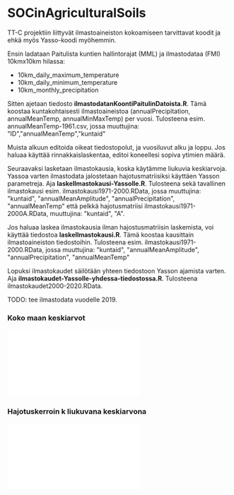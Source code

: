 # SOCinAgriculturalSoils
TT-C projektiin liittyvät ilmastoaineiston kokoamiseen tarvittavat koodit ja ehkä myös Yasso-koodi myöhemmin.


Ensin ladataan Paitulista kuntien hallintorajat (MML) ja ilmastodataa (FMI) 10kmx10km hilassa: 
 - 10km_daily_maximum_temperature
 - 10km_daily_minimum_temperature
 - 10km_monthly_precipitation

Sitten ajetaan tiedosto **ilmastodatanKoontiPaitulinDatoista.R**. Tämä koostaa kuntakohtaisesti ilmastoaineistoa (annualPrecipitation, annualMeanTemp, annualMinMaxTemp) per vuosi. Tulosteena esim. annualMeanTemp-1961.csv, jossa muuttujina: "ID","annualMeanTemp","kuntaid"

Muista alkuun editoida oikeat tiedostopolut, ja vuosiluvut alku ja loppu. Jos haluaa käyttää rinnakkaislaskentaa, editoi koneellesi sopiva ytimien määrä. 

Seuraavaksi lasketaan ilmastokausia, koska käytämme liukuvia keskiarvoja. Yassoa varten ilmastodata jalostetaan hajotusmatriisiksi käyttäen Yasson parametreja. Aja **laskeIlmastokausi-Yassolle.R**. Tulosteena sekä tavallinen ilmastokausi esim. ilmastokausi1971-2000.RData, jossa muuttujina: "kuntaid",  "annualMeanAmplitude", "annualPrecipitation", "annualMeanTemp" että pelkkä hajotusmatriisi ilmastokausi1971-2000A.RData, muuttujina: "kuntaid", "A".

Jos haluaa laskea ilmastokausia ilman hajostusmatriisin laskemista, voi käyttää tiedostoa **laskeIlmastokausi.R**. Tämä koostaa kausittain ilmastoaineiston tiedostoihin. Tulosteena esim. ilmastokausi1971-2000.RData, jossa muuttujina: "kuntaid",  "annualMeanAmplitude", "annualPrecipitation", "annualMeanTemp"   

Lopuksi ilmastokaudet säilötään yhteen tiedostoon Yasson ajamista varten. Aja **ilmastokaudet-Yassolle-yhdessa-tiedostossa.R**. Tulosteena ilmastokaudet2000-2020.RData.

TODO: tee ilmastodata vuodelle 2019.

### Koko maan keskiarvot

![Koko maan keskiarvot](kokoMaanKeskiarvot.pdf "Koko maan keskiarvot")


### Hajotuskerroin k liukuvana keskiarvona 

![hajotuskerroin](decompositionRateCoef.pdf "Decomposition Coefficient Rates")
